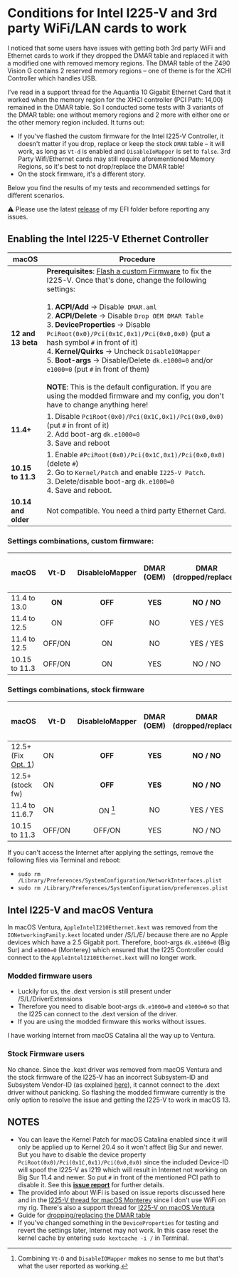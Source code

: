 # Conditions for Intel I225-V and 3rd party WiFi/LAN cards to work
I noticed that some users have issues with getting both 3rd party WiFi and Ethernet cards to work if they dropped the DMAR table and replaced it with a modified one with removed memory regions. The DMAR table of the Z490 Vision G contains 2 reserved memory regions – one of theme is for the XCHI Controller which handles USB. 

I've read in a support thread for the Aquantia 10 Gigabit Ethernet Card that it worked when the memory region for the XHCI controller (PCI Path: 14,00) remained in the DMAR table. So I conducted some tests with 3 variants of the DMAR table: one without memory regions and 2 more with either one or the other memory region included. It turns out: 

- If you've flashed the custom firmware for the Intel I225-V Controller, it doesn't matter if you drop, replace or keep the stock `DMAR` table – it will work, as long as `Vt-d` is enabled and `DisableIoMapper` is set to `false`. 3rd Party Wifi/Ethernet cards may still require aforementioned Memory Regions, so it's best to not drop/replace the DMAR table!
- On the stock firmware, it's a different story. 

Below you find the results of my tests and recommended settings for different scenarios.

:warning: Please use the latest [release](https://github.com/5T33Z0/Gigabyte-Z490-Vision-G-Hackintosh-OpenCore/releases) of my EFI folder before reporting any issues.

## Enabling the Intel I225-V Ethernet Controller

|macOS |Procedure|
|-------------|---------|
**12 and 13 beta**| **Prerequisites**: [Flash a custom Firmware](https://github.com/5T33Z0/Gigabyte-Z490-Vision-G-Hackintosh-OpenCore/blob/main/I225-V_FIX.md) to fix the I225-V. Once that's done, change the following settings:</br></br> 1. **ACPI/Add** &rarr; Disable` DMAR.aml` </br>2. **ACPI/Delete** &rarr; Disable `Drop OEM DMAR Table`<br>3. **DeviceProperties** &rarr; Disable `PciRoot(0x0)/Pci(0x1C,0x1)/Pci(0x0,0x0)` (put a hash symbol `#` in front of it)<br> 4. **Kernel/Quirks** &rarr; Uncheck `DisableIOMapper`</br>5. **Boot-args** &rarr; Disable/Delete `dk.e1000=0` and/or `e1000=0` (put `#` in front of them)</br></br>**NOTE**: This is the default configuration. If you are using the modded firmware and my config, you don't have to change anything here!
**11.4+**|1. Disable `PciRoot(0x0)/Pci(0x1C,0x1)/Pci(0x0,0x0)` (put `#` in front of it)</br> 2. Add boot-arg `dk.e1000=0`</br> 3. Save and reboot
**10.15 to 11.3**|1. Enable `#PciRoot(0x0)/Pci(0x1C,0x1)/Pci(0x0,0x0)` (delete `#`)</br> 2. Go to `Kernel/Patch` and enable `I225-V Patch`.</br> 3. Delete/disable boot-arg `dk.e1000=0`</br> 4. Save and reboot.
**10.14 and older**| Not compatible. You need a third party Ethernet Card.

### Settings combinations, custom firmware:

macOS         |Vt-D    |DisableIoMapper |DMAR (OEM) |DMAR (dropped/replaced) |I225-V / 3rd Party working|
:-------------|:------:|:--------------:|:---------:|:----------------------:|:--------------------------:
11.4 to 13.0  | **ON** |**OFF**         | **YES**   | **NO / NO**            | **YES / YES**
11.4 to 12.5  | ON     | OFF            | NO        | YES / YES              | YES/ NO
11.4 to 12.5  | OFF/ON |ON              | NO        | YES / YES              | NO / YES
10.15 to 11.3 | OFF/ON |ON              | YES       | NO / NO                | **YES / YES**

### Settings combinations, stock firmware

macOS             |Vt-D|DisableIoMapper|DMAR (OEM)|DMAR (dropped/replaced)| I225-V / 3rd Party working|
:-----------------|----|:-------------:|:--------:|:---------------------:|:-----------------:
12.5+ (Fix [Opt. 1](https://github.com/5T33Z0/Gigabyte-Z490-Vision-G-Hackintosh-OpenCore/blob/main/I225-V_FIX.md#option-1-using-a-ssdt-with-corrected-header-description))| ON |**OFF**   | **YES**  | **NO / NO**           | **YES / YES**
12.5+ (stock fw)  | ON |**OFF**        | **YES**  | **NO / NO**           | **NO / YES**
11.4 to 11.6.7    | ON | ON [^1]       | NO       | YES / YES             | [YES / YES](https://github.com/5T33Z0/Gigabyte-Z490-Vision-G-Hackintosh-OpenCore/issues/19#issuecomment-1153315826)
10.15 to 11.3     | OFF/ON|OFF/ON      | YES      | NO / NO               | **YES / NO**

If you can't access the Internet after applying the settings, remove the following files via Terminal and reboot:

- `sudo rm /Library/Preferences/SystemConfiguration/NetworkInterfaces.plist`
- `sudo rm /Library/Preferences/SystemConfiguration/preferences.plist` 

[^1]: Combining `Vt-D` and `DisableIOMapper` makes no sense to me but that's what the user reported as working.

## Intel I225-V and macOS Ventura
In macOS Ventura, `AppleIntelI210Ethernet.kext` was removed from the `IONetworkingFamily.kext` located under /S/L/E/ because there are no Apple devices which have a 2.5 Gigabit port. Therefore, boot-args `dk.e1000=0` (Big Sur) and `e1000=0` (Monterey) which ensured that the I225 Controller could connect to the `AppleIntelI210Ethernet.kext` will no longer work.

### Modded firmware users
- Luckily for us, the .dext version is still present under /S/L/DriverExtensions
- Therefore you need to disable boot-args `dk.e1000=0` and `e1000=0` so that the I225 can connect to the .dext version of the driver.
- If you are using the modded firmware this works without issues. 

I have working Internet from macOS Catalina all the way up to Ventura.

### Stock Firmware users
No chance. Since the .kext driver was removed from macOS Ventura and the stock firmware of the I225-V has an incorrect Subsystem-ID and Subsystem Vendor-ID (as explained [here](https://github.com/5T33Z0/Gigabyte-Z490-Vision-G-Hackintosh-OpenCore/blob/main/I225-V_FIX.md#technical-backgroud)), it cannot connect to the .dext driver without panicking. So flashing the modded firmware currently is the only option to resolve the issue and getting the I225-V to work in macOS 13.

## NOTES
- You can leave the Kernel Patch for macOS Catalina enabled since it will only be applied up to Kernel 20.4 so it won't affect Big Sur and newer. But you have to disable the device property `PciRoot(0x0)/Pci(0x1C,0x1)/Pci(0x0,0x0)` since the included Device-ID will spoof the I225-V as I219 which will result in Internet not working on Big Sur 11.4 and newer. So put `#` in front of the mentioned PCI path to disable it. See this [**issue report**](https://github.com/dortania/bugtracker/issues/213) for further details.
- The provided info about WiFi is based on issue reports discussed here and in the [I225-V thread for macOS Monterey](https://www.insanelymac.com/forum/topic/348493-discussion-intel-i225-v-on-macos-monterey/) since I don't use WiFi on my rig. There's also a support thread for [I225-V on macOS Ventura](https://www.insanelymac.com/forum/topic/352281-intel-i225-v-on-ventura/#comment-2786429)
- Guide for [dropping/replacing the DMAR table](https://github.com/5T33Z0/OC-Little-Translated/tree/main/00_About_ACPI/ACPI_Dropping_Tables#method-2-dropping-tables-based-on-table-signature)
- If you've changed something in the `DeviceProperties` for testing and revert the settings later, Internet may not work. In this case reset the kernel cache by entering `sudo kextcache -i /` in Terminal.
